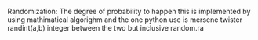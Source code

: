 Randomization: The degree of probability to happen
this is implemented  by using mathimatical algorighm and the one python use is mersene twister
randint(a,b) integer between the two but inclusive
random.ra